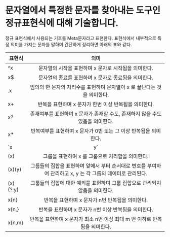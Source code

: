 # 문자열에서 특정한 문자를 찾아내는 도구인 정규표현식에 대해 기술합니다.

정규 표현식에서 사용되는 기호를 Meta문자라고 표현한다. 표현식에서 내부적으로 특정 의미를 가지는 문자를 말하며 간단하게 정리하면 아래의 표와 같다.

| 표현식   |                                                    의미                                                     |
| -------- | :---------------------------------------------------------------------------------------------------------: |
| ^x       |                            문자열의 시작을 표현하며 x 문자로 시작됨을 의미한다.                             |
| x\$      |                            문자열의 종료를 표현하며 x 문자로 종료됨을 의미한다.                             |
| .x       |                  임의의 한 문자의 자리수를 표현하며 문자열이 x 로 끝난다는 것을 의미한다.                   |
| x+       |                            반복을 표현하며 x 문자가 한번 이상 반복됨을 의미한다.                            |
| x?       |                존재여부를 표현하며 x 문자가 존재할 수도, 존재하지 않을 수도 있음을 의미한다.                |
| x\*      |                      반복여부를 표현하며 x 문자가 0번 또는 그 이상 반복됨을 의미한다.                       |
| `x|y`    |                              or 를 표현하며 x 또는 y 문자가 존재함을 의미한다.                              |
| (x)      |                              그룹을 표현하며 x 를 그룹으로 처리함을 의미한다.                               |
| (x)(y)   | 그룹들의 집합을 표현하며 앞에서 부터 순서대로 번호를 부여하여 관리하고 x, y 는 각 그룹의 데이터로 관리된다. |
| (x)(?:y) |                그룹들의 집합에 대한 예외를 표현하며 그룹 집합으로 관리되지 않음을 의미한다.                 |
| x{n}     |                               반복을 표현하며 x 문자가 n번 반복됨을 의미한다.                               |
| x{n,}    |                            반복을 표현하며 x 문자가 n번 이상 반복됨을 의미한다.                             |
| x{n,m}   |                 반복을 표현하며 x 문자가 최소 n번 이상 최대 m 번 이하로 반복됨을 의미한다.                  |
